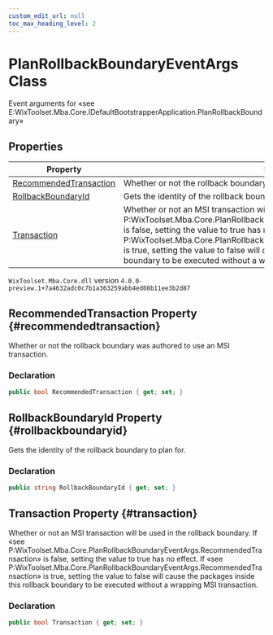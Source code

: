 ```yaml
---
custom_edit_url: null
toc_max_heading_level: 2
---
```

# PlanRollbackBoundaryEventArgs Class
Event arguments for «see E:WixToolset.Mba.Core.IDefaultBootstrapperApplication.PlanRollbackBoundary» 
## Properties
| Property | Description |
| ------ | ----------- |
| [RecommendedTransaction](#recommendedtransaction) | Whether or not the rollback boundary was authored to use an MSI transaction. |
| [RollbackBoundaryId](#rollbackboundaryid) | Gets the identity of the rollback boundary to plan for. |
| [Transaction](#transaction) | Whether or not an MSI transaction will be used in the rollback boundary. If «see P:WixToolset.Mba.Core.PlanRollbackBoundaryEventArgs.RecommendedTransaction» is false, setting the value to true has no effect. If «see P:WixToolset.Mba.Core.PlanRollbackBoundaryEventArgs.RecommendedTransaction» is true, setting the value to false will cause the packages inside this rollback boundary to be executed without a wrapping MSI transaction. |
`WixToolset.Mba.Core.dll` version `4.0.0-preview.1+7a4632adc0c7b1a363259abb4ed08b11ee3b2d87`
## RecommendedTransaction Property {#recommendedtransaction}
Whether or not the rollback boundary was authored to use an MSI transaction.
### Declaration
```cs
public bool RecommendedTransaction { get; set; } 
```
## RollbackBoundaryId Property {#rollbackboundaryid}
Gets the identity of the rollback boundary to plan for.
### Declaration
```cs
public string RollbackBoundaryId { get; set; } 
```
## Transaction Property {#transaction}
Whether or not an MSI transaction will be used in the rollback boundary. If «see P:WixToolset.Mba.Core.PlanRollbackBoundaryEventArgs.RecommendedTransaction» is false, setting the value to true has no effect. If «see P:WixToolset.Mba.Core.PlanRollbackBoundaryEventArgs.RecommendedTransaction» is true, setting the value to false will cause the packages inside this rollback boundary to be executed without a wrapping MSI transaction.
### Declaration
```cs
public bool Transaction { get; set; } 
```
